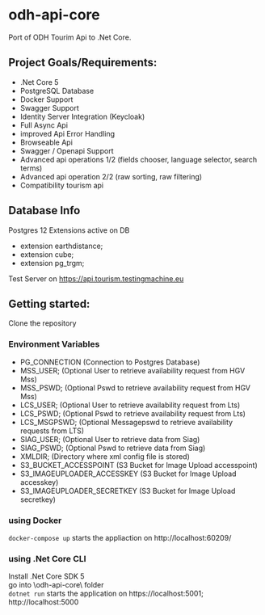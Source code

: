 # odh-api-core

Port of ODH Tourim Api to .Net Core.

## Project Goals/Requirements:

* .Net Core 5
* PostgreSQL Database
* Docker Support
* Swagger Support
* Identity Server Integration (Keycloak)
* Full Async Api
* improved Api Error Handling
* Browseable Api
* Swagger / Openapi Support
* Advanced api operations 1/2 (fields chooser, language selector, search terms)
* Advanced api operation 2/2 (raw sorting, raw filtering)
* Compatibility tourism api

## Database Info

Postgres 12 
Extensions active on DB

* extension earthdistance;
* extension cube;
* extension pg_trgm;

Test Server on https://api.tourism.testingmachine.eu

## Getting started:

Clone the repository

### Environment Variables

* PG_CONNECTION (Connection to Postgres Database)
* MSS_USER; (Optional User to retrieve availability request from HGV Mss)
* MSS_PSWD; (Optional Pswd to retrieve availability request from HGV Mss)
* LCS_USER; (Optional User to retrieve availability request from Lts)
* LCS_PSWD; (Optional Pswd to retrieve availability request from Lts)
* LCS_MSGPSWD; (Optional Messagepswd to retrieve availability requests from LTS)
* SIAG_USER; (Optional User to retrieve data from Siag)
* SIAG_PSWD; (Optional Pswd to retrieve data from Siag)
* XMLDIR; (Directory where xml config file is stored)
* S3_BUCKET_ACCESSPOINT (S3 Bucket for Image Upload accesspoint)
* S3_IMAGEUPLOADER_ACCESSKEY (S3 Bucket for Image Upload accesskey)
* S3_IMAGEUPLOADER_SECRETKEY (S3 Bucket for Image Upload secretkey)

### using Docker

`docker-compose up` starts the appliaction on http://localhost:60209/

### using .Net Core CLI

Install .Net Core SDK 5\
go into \odh-api-core\ folder \
`dotnet run`
starts the application on 
https://localhost:5001;
http://localhost:5000

